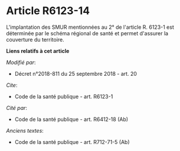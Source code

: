 # Article R6123-14

L'implantation des SMUR mentionnées au 2° de l'article R. 6123-1 est déterminée par le schéma régional de santé et permet
d'assurer la couverture du territoire.

**Liens relatifs à cet article**

_Modifié par_:

  - Décret n°2018-811 du 25 septembre 2018 - art. 20

_Cite_:

  - Code de la santé publique - art. R6123-1

_Cité par_:

  - Code de la santé publique - art. R6412-18 (Ab)

_Anciens textes_:

  - Code de la santé publique - art. R712-71-5 (Ab)
